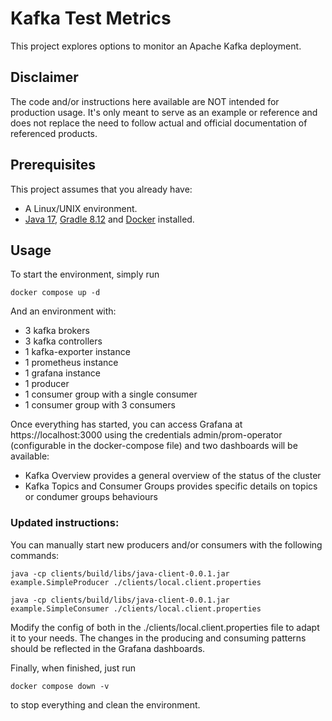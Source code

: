 # Kafka Test Metrics

This project explores options to monitor an Apache Kafka deployment.

## Disclaimer

The code and/or instructions here available are NOT intended for production usage. It's only meant to serve as an example or reference and does not replace the need to follow actual and official documentation of referenced products.

## Prerequisites

This project assumes that you already have:

- A Linux/UNIX environment.
- [Java 17](https://www.oracle.com/java/technologies/downloads/#java21), [Gradle 8.12](https://gradle.org/install/) and [Docker](https://docs.docker.com/engine/install/) installed.

## Usage

To start the environment, simply run

```shell
docker compose up -d
```

And an environment with:
- 3 kafka brokers
- 3 kafka controllers
- 1 kafka-exporter instance
- 1 prometheus instance
- 1 grafana instance
- 1 producer
- 1 consumer group with a single consumer
- 1 consumer group with 3 consumers

Once everything has started, you can access Grafana at https://localhost:3000 using the credentials admin/prom-operator (configurable in the docker-compose file) and two dashboards will be available:
- Kafka Overview provides a general overview of the status of the cluster
- Kafka Topics and Consumer Groups provides specific details on topics or condumer groups behaviours

### Updated instructions:

You can manually start new producers and/or consumers with the following commands:

```shell
java -cp clients/build/libs/java-client-0.0.1.jar example.SimpleProducer ./clients/local.client.properties

java -cp clients/build/libs/java-client-0.0.1.jar example.SimpleConsumer ./clients/local.client.properties

```

Modify the config of both in the ./clients/local.client.properties file to adapt it to your needs. The changes in the producing and consuming patterns should be reflected in the Grafana dashboards.

Finally, when finished, just run

```shell
docker compose down -v
```

to stop everything and clean the environment.
